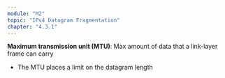 ```yaml
---
module: "M2"
topic: "IPv4 Datagram Fragmentation"
chapter: "4.3.1"
---
```


**Maximum transmission unit (MTU)**: Max amount of data that a link-layer frame can carry
- The MTU places a limit on the datagram length